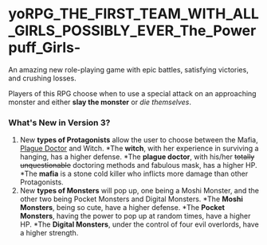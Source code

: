 # yoRPG_THE_FIRST_TEAM_WITH_ALL_GIRLS_POSSIBLY_EVER_The_Powerpuff_Girls-
An amazing new role-playing game with epic battles, satisfying victories, and crushing losses.

Players of this RPG choose when to use a special attack on an approaching monster and either **slay the monster** or _die themselves_.

### What's New in Version 3?
1. New **types of Protagonists** allow the user to choose between the Mafia, [Plague Doctor](https://en.wikipedia.org/wiki/Plague_doctor "The Fashionable Beak People") and Witch.
   *The **witch**, with her experience in surviving a hanging, has a higher defense.
   *The **plague doctor**, with his/her ~~totally unquestionable~~ doctoring methods and fabulous mask, has a higher HP.
   *The **mafia** is a stone cold killer who inflicts more damage than other Protagonists.
2. New **types of Monsters** will pop up, one being a Moshi Monster, and the other two being Pocket Monsters and Digital Monsters.
   *The **Moshi Monsters**, being so cute, have a higher defense.
   *The **Pocket Monsters**, having the power to pop up at random times, have a higher HP.
   *The **Digital Monsters**, under the control of four evil overlords, have a higher strength.
